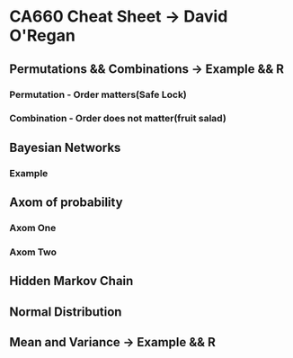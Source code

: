 # CA660 Cheat Sheet -> David O'Regan

## Permutations && Combinations -> Example && R

### Permutation - Order matters(Safe Lock)

### Combination - Order does not matter(fruit salad)

## Bayesian Networks

### Example

## Axom of probability

### Axom One

### Axom Two

## Hidden Markov Chain

## Normal Distribution

## Mean and Variance -> Example && R
